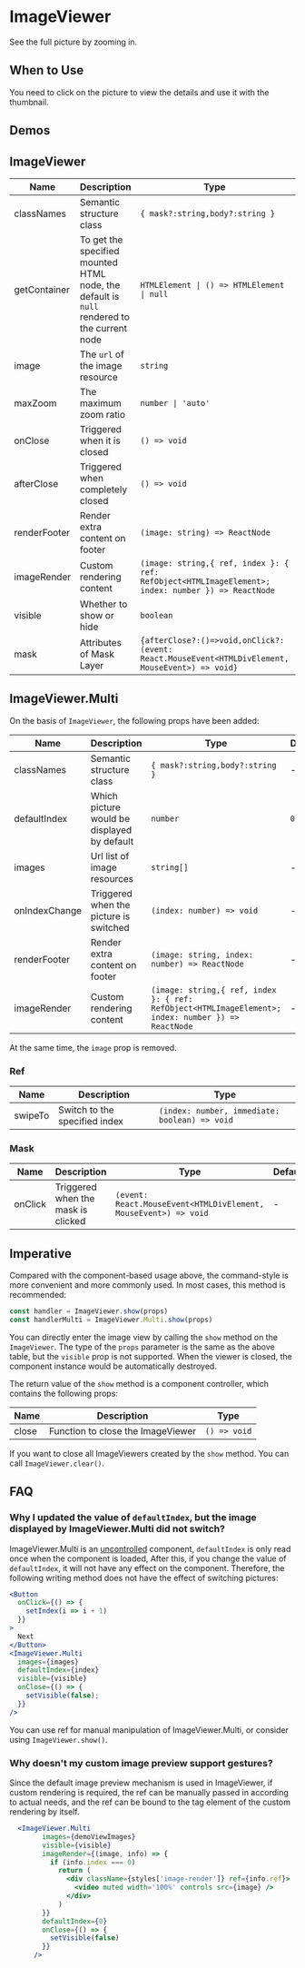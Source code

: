 # ImageViewer

See the full picture by zooming in.

## When to Use

You need to click on the picture to view the details and use it with the thumbnail.

## Demos

<code src="./demos/demo1.tsx"></code>

## ImageViewer

| Name | Description | Type | Default | Version |
| --- | --- | --- | --- | --- |
| classNames | Semantic structure class | `{ mask?:string,body?:string }` | - | 5.33.1 |
| getContainer | To get the specified mounted HTML node, the default is `null` rendered to the current node | `HTMLElement \| () => HTMLElement \| null` | `null` |  |
| image | The `url` of the image resource | `string` | - |  |
| maxZoom | The maximum zoom ratio | `number \| 'auto'` | `3` |  |
| onClose | Triggered when it is closed | `() => void` | - |  |
| afterClose | Triggered when completely closed | `() => void` | - |
| renderFooter | Render extra content on footer | `(image: string) => ReactNode` | - |  |
| imageRender | Custom rendering content | `(image: string,{ ref, index }: { ref: RefObject<HTMLImageElement>; index: number }) => ReactNode` | - | 5.39.0 |
| visible | Whether to show or hide | `boolean` | `false` |  |
| mask | Attributes of Mask Layer | `{afterClose?:()=>void,onClick?:(event: React.MouseEvent<HTMLDivElement, MouseEvent>) => void}` | - |  |

## ImageViewer.Multi

On the basis of `ImageViewer`, the following props have been added:

| Name | Description | Type | Default | Version |
| --- | --- | --- | --- | --- |
| classNames | Semantic structure class | `{ mask?:string,body?:string }` | - | 5.33.1 |
| defaultIndex | Which picture would be displayed by default | `number` | `0` |  |
| images | Url list of image resources | `string[]` | - |  |
| onIndexChange | Triggered when the picture is switched | `(index: number) => void` | - |  |
| renderFooter | Render extra content on footer | `(image: string, index: number) => ReactNode` | - |  |
| imageRender | Custom rendering content | `(image: string,{ ref, index }: { ref: RefObject<HTMLImageElement>; index: number }) => ReactNode` | - |  |

At the same time, the `image` prop is removed.

### Ref

| Name | Description | Type |
| --- | --- | --- |
| swipeTo | Switch to the specified index | `(index: number, immediate: boolean) => void` |

### Mask

| Name | Description | Type | Default |
| --- | --- | --- | --- |
| onClick | Triggered when the mask is clicked | `(event: React.MouseEvent<HTMLDivElement, MouseEvent>) => void` | - |

## Imperative

Compared with the component-based usage above, the command-style is more convenient and more commonly used. In most cases, this method is recommended:

```ts | pure
const handler = ImageViewer.show(props)
const handlerMulti = ImageViewer.Multi.show(props)
```

You can directly enter the image view by calling the `show` method on the `ImageViewer`. The type of the `props` parameter is the same as the above table, but the `visible` prop is not supported. When the viewer is closed, the component instance would be automatically destroyed.

The return value of the `show` method is a component controller, which contains the following props:

| Name  | Description                       | Type         |
| ----- | --------------------------------- | ------------ |
| close | Function to close the ImageViewer | `() => void` |

If you want to close all ImageViewers created by the `show` method. You can call `ImageViewer.clear()`.

## FAQ

### Why I updated the value of `defaultIndex`, but the image displayed by ImageViewer.Multi did not switch?

ImageViewer.Multi is an [uncontrolled](https://reactjs.org/docs/glossary.html#controlled-vs-uncontrolled-components) component, `defaultIndex` is only read once when the component is loaded, After this, if you change the value of `defaultIndex`, it will not have any effect on the component. Therefore, the following writing method does not have the effect of switching pictures:

```jsx
<Button
  onClick={() => {
    setIndex(i => i + 1)
  }}
>
  Next
</Button>
<ImageViewer.Multi
  images={images}
  defaultIndex={index}
  visible={visible}
  onClose={() => {
    setVisible(false);
  }}
/>
```

You can use ref for manual manipulation of ImageViewer.Multi, or consider using `ImageViewer.show()`.

### Why doesn't my custom image preview support gestures?

Since the default image preview mechanism is used in ImageViewer, if custom rendering is required, the ref can be manually passed in according to actual needs, and the ref can be bound to the tag element of the custom rendering by itself.

```jsx
  <ImageViewer.Multi
        images={demoViewImages}
        visible={visible}
        imageRender={(image, info) => {
          if (info.index === 0)
            return (
              <div className={styles['image-render']} ref={info.ref}>
                <video muted width='100%' controls src={image} />
              </div>
            )
        }}
        defaultIndex={0}
        onClose={() => {
          setVisible(false)
        }}
      />
```
